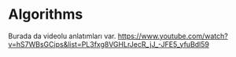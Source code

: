 # Algorithms
Burada da videolu anlatımları var.
https://www.youtube.com/watch?v=hS7WBsGCips&list=PL3fxg8VGHLrJecR_jJ_-JFE5_yfuBdl59

